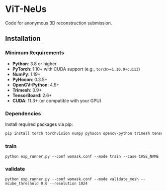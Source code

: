 
# ViT-NeUs
Code for anonymous 3D reconstruction submission.

## Installation
### Minimum Requirements
- **Python**: 3.8 or higher
- **PyTorch**: 1.10+ with CUDA support (e.g., `torch>=1.10.0+cu113`)
- **NumPy**: 1.19+
- **PyHocon**: 0.3.5+
- **OpenCV-Python**: 4.5+
- **Trimesh**: 3.9+
- **TensorBoard**: 2.6+
- **CUDA**: 11.3+ (or compatible with your GPU)

### Dependencies
Install required packages via pip:
```bash
pip install torch torchvision numpy pyhocon opencv-python trimesh tensorboard
```

### train
```
python exp_runner.py --conf womask.conf --mode train --case CASE_NAME
```

### validate
```
python exp_runner.py --conf womask.conf --mode validate_mesh --mcube_threshold 0.0 --resolution 1024
```
